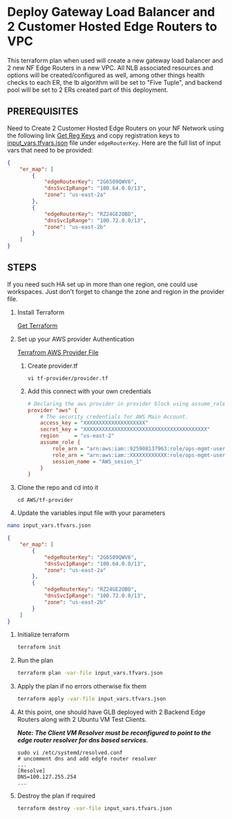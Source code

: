 
# Deploy Gateway Load Balancer and 2 Customer Hosted Edge Routers to VPC

This terraform plan when used will create a new gateway load balancer and 2 new NF Edge Routers in a new VPC. All NLB associated resources and options will be created/configured as well, among other things health checks to each ER, the lb algorithm will be set to "Five Tuple", and backend pool will be set to 2 ERs created part of this deployment.

## **PREREQUISITES**

Need to Create 2 Customer Hosted Edge Routers on your NF Network using the following link [Get Reg Keys](https://nfconsole.io/login) and copy registration keys to [input_vars.tfvars.json](tf-provider/input_vars.tfvars.json) file under `edgeRouterKey`. Here  are the full list of input vars that need to be provided:

```json
{
    "er_map": [
        {
            "edgeRouterKey": "2G6509QWV6",
            "dnsSvcIpRange": "100.64.0.0/13",
            "zone": "us-east-2a"
        },
        {
            "edgeRouterKey": "RZ24GE2OBD",
            "dnsSvcIpRange": "100.72.0.0/13",
            "zone": "us-east-2b"
        }
    ]
}
```

## **STEPS**

If you need such HA set up in more than one region, one could use workspaces. Just don't forget to change the zone and region in the provider file.

1. Install Terraform

    [Get Terraform](https://www.terraform.io/downloads)

1. Set up your AWS provider Authentication

    [Terrafrom AWS Provider File](https://registry.terraform.io/providers/hashicorp/aws/latest/docs)

    1. Create provider.tf

        ```shell
        vi tf-provider/provider.tf
        ```

    1. Add this connect with your own credentials

        ```ini
        # Declaring the aws provider in provider block using assume_role.
        provider "aws" {
            # The security credentials for AWS Main Account.
            access_key = "XXXXXXXXXXXXXXXXXXXX"
            secret_key = "XXXXXXXXXXXXXXXXXXXXXXXXXXXXXXXXXXXXXXXX"
            region     = "us-east-2"
            assume_role {
                role_arn = "arn:aws:iam::925908137963:role/ops-mgmt-user"
                role_arn = "arn:aws:iam::XXXXXXXXXXXX:role/ops-mgmt-user"
                session_name = "AWS_sesion_1"
            }
        }
        ```

1. Clone the repo and cd into it

    ```shell
    cd AWS/tf-provider
    ```

1. Update the variables input file with your parameters

```bash
nano input_vars.tfvars.json
```

```json
{
    "er_map": [
        {
            "edgeRouterKey": "2G6509QWV6",
            "dnsSvcIpRange": "100.64.0.0/13",
            "zone": "us-east-2a"
        },
        {
            "edgeRouterKey": "RZ24GE2OBD",
            "dnsSvcIpRange": "100.72.0.0/13",
            "zone": "us-east-2b"
        }
    ]
}
```

1. Initialize terraform

    ```bash
    terraform init
    ```

1. Run the plan

    ```bash
    terraform plan -var-file input_vars.tfvars.json
    ```

1. Apply the plan if no errors otherwise fix them

    ```bash
    terraform apply -var-file input_vars.tfvars.json
    ```

1. At this point, one should have GLB deployed with 2 Backend Edge Routers along with 2 Ubuntu VM Test Clients.

    ***Note: The Client VM Resolver must be reconfigured to point to the edge router resolver for dns based services.***

    ```shell
    sudo vi /etc/systemd/resolved.conf
    # uncomment dns and add edgfe router resolver
    ...
    [Resolve]
    DNS=100.127.255.254
    ...
    ```

1. Destroy the plan if required

    ```bash
    terraform destroy -var-file input_vars.tfvars.json
    ```
